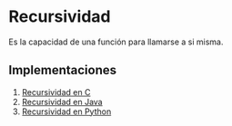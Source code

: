 # Recursividad

Es la capacidad de una función para llamarse a si misma.

## Implementaciones

1. [Recursividad en C](./recursividad.c)
2. [Recursividad en Java](./StringReverse.java)
2. [Recursividad en Python](./recursividad.py)